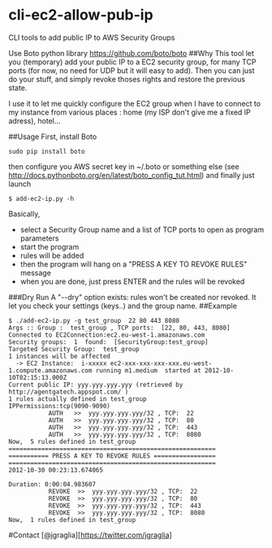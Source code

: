 cli-ec2-allow-pub-ip
====================

CLI tools to add public IP to AWS Security Groups

Use Boto python library https://github.com/boto/boto
##Why
This tool let you (temporary) add your public IP to a EC2 security group, for many TCP ports (for now, no need for UDP but it will easy to add).
Then you can just do your stuff, and simply revoke thoses rights and restore the previous state.

I use it to let me quickly configure the EC2 group when I have to connect to my instance from various places : home (my ISP don't give me a fixed IP adress), hotel...

##Usage
First, install Boto
```
sudo pip install boto
```
then configure you AWS secret key in ~/.boto or something else (see http://docs.pythonboto.org/en/latest/boto_config_tut.html)
and finally just launch 
```
$ add-ec2-ip.py -h
```

Basically, 
* select a Security Group name and a list of TCP ports to open as program parameters
* start the program
* rules will be added
* then the program will hang on a "PRESS A KEY TO REVOKE RULES" message
* when you are done, just press ENTER and the rules will be revoked

###Dry Run
A "--dry" option exists: rules won't be created nor revoked. It let you check your settings (keys..) and the group name.
##Example
```
$ ./add-ec2-ip.py -g test_group  22 80 443 8080
Args :: Group :  test_group , TCP ports:  [22, 80, 443, 8080]
Connected to EC2Connection:ec2.eu-west-1.amazonaws.com
Security groups:  1  found:  [SecurityGroup:test_group]
Targeted Security Group:  test_group
1 instances will be affected
  -> EC2 Instance:  i-xxxxx ec2-xxx-xxx-xxx-xxx.eu-west-1.compute.amazonaws.com running m1.medium  started at 2012-10-10T02:15:13.000Z
Current public IP: yyy.yyy.yyy.yyy (retrieved by  http://agentgatech.appspot.com/ )
1 rules actually defined in test_group
IPPermissions:tcp(9090-9090)
           AUTH   >>  yyy.yyy.yyy.yyy/32 , TCP:  22
           AUTH   >>  yyy.yyy.yyy.yyy/32 , TCP:  80
           AUTH   >>  yyy.yyy.yyy.yyy/32 , TCP:  443
           AUTH   >>  yyy.yyy.yyy.yyy/32 , TCP:  8080
Now,  5 rules defined in test_group
=========================================================
=========== PRESS A KEY TO REVOKE RULES =================
=========================================================
2012-10-30 00:23:13.674065

Duration: 0:00:04.983607
           REVOKE  >>  yyy.yyy.yyy.yyy/32 , TCP:  22
           REVOKE  >>  yyy.yyy.yyy.yyy/32 , TCP:  80
           REVOKE  >>  yyy.yyy.yyy.yyy/32 , TCP:  443  
           REVOKE  >>  yyy.yyy.yyy.yyy/32 , TCP:  8080
Now,  1 rules defined in test_group
```
#Contact
[@jgraglia][https://twitter.com/jgraglia]
